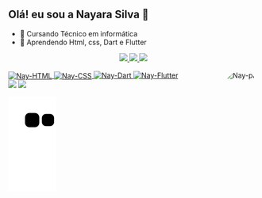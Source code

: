 ## Olá! eu sou a Nayara Silva 👋

- 🌱 Cursando Técnico em informática
- 🎒 Aprendendo Html, css, Dart e Flutter


<div align="center">
  <a href="https://github.com/NayaraSilvaS">
  <img height="150em" src="https://github-readme-stats.vercel.app/api?username=NayaraSilvaS&show_icons=true&theme=dracula&include_all_commits=true&count_private=true"/>
  <img height="130em" src="https://github-readme-stats.vercel.app/api/top-langs/?username=NayaraSilvas&layout=compact&langs_count=7&theme=dracula"/>
  <img height="150em" src="http://github-readme-streak-stats.herokuapp.com?user=NayaraSilvaS&theme=dracula&hide_border=true&date_format=j%2Fn%5B%2FY%5D"/>
</div>

  <div style="display: inline_block"><br>
  <img align="center" alt="Nay-HTML" height="30" width="40" src="https://cdn.jsdelivr.net/gh/devicons/devicon/icons/html5/html5-original.svg">
  <img align="center" alt="Nay-CSS" height="30" width="40" src="https://cdn.jsdelivr.net/gh/devicons/devicon/icons/css3/css3-original.svg">
  <img aling="center" alt="Nay-Dart" height="30" width="40" src="https://cdn.jsdelivr.net/gh/devicons/devicon/icons/dart/dart-original.svg">
  <img aling="center" alt="Nay-Flutter" height="30" width="40" src="https://cdn.jsdelivr.net/gh/devicons/devicon/icons/flutter/flutter-original.svg">
  <img align="right" alt="Nay-pic" height="150" style="border-radius:50px;"
  src="https://user-images.githubusercontent.com/99221251/153727272-794fc968-2571-4e6e-b821-b5ecc85733d3.gif">
</div>
  
<div> 
  <a href="https://www.instagram.com/nayara.silva.s/" target="_blank"><img src="https://img.shields.io/badge/-Instagram-%23E4405F?style=for-the-badge&logo=instagram&logoColor=white" target="_blank"></a>
  <a href="https://www.linkedin.com/in/nayara-silva-6b5957230/" target="_blank"><img src="https://img.shields.io/badge/-LinkedIn-%230077B5?style=for-the-badge&logo=linkedin&logoColor=white" target="_blank"></a> 

 
  ![Snake animation](https://github.com/NayaraSilvaS/NayaraSilvaS/blob/output/github-contribution-grid-snake.svg)
 
</div>
